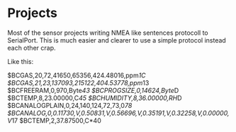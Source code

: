 # Projects

Most of the sensor projects writing NMEA like sentences protocoll to SerialPort.
This is much easier and clearer to use a simple protocol instead each other crap.

Like this:

$BCGAS,20,72,41650,65356,424.48016,ppm*1C
$BCGAS,21,23,137093,215122,404.53778,ppm*13
$BCFREERAM,0,970,Byte*43
$BCPROGSIZE,0,14624,Byte*D
$BCTEMP,8,23.00000,C*45
$BCHUMIDITY,8,36.00000,RH*D
$BCANALOGPLAIN,0,24,140,124,72,73,0*78
$BCANALOG,0,0.11730,V,0.50831,V,0.56696,V,0.35191,V,0.32258,V,0.00000,V*17
$BCTEMP,2,37.87500,C*40
